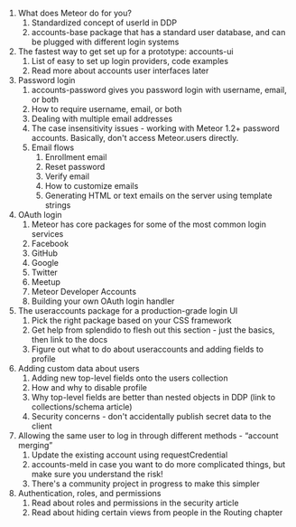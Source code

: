 1. What does Meteor do for you?
    1. Standardized concept of userId in DDP
    2. accounts-base package that has a standard user database, and can be plugged with different login systems
2. The fastest way to get set up for a prototype: accounts-ui
    1. List of easy to set up login providers, code examples
    2. Read more about accounts user interfaces later
3. Password login
    1. accounts-password gives you password login with username, email, or both
    2. How to require username, email, or both
    3. Dealing with multiple email addresses
    4. The case insensitivity issues - working with Meteor 1.2+ password accounts. Basically, don't access Meteor.users directly.
    5. Email flows
        1. Enrollment email
        2. Reset password
        3. Verify email
        4. How to customize emails
        5. Generating HTML or text emails on the server using template strings
4. OAuth login
    1. Meteor has core packages for some of the most common login services
    2. Facebook
    3. GitHub
    4. Google
    5. Twitter
    6. Meetup
    7. Meteor Developer Accounts
    8. Building your own OAuth login handler
5. The useraccounts package for a production-grade login UI
    1. Pick the right package based on your CSS framework
    2. Get help from splendido to flesh out this section - just the basics, then link to the docs
    3. Figure out what to do about useraccounts and adding fields to profile
6. Adding custom data about users
    1. Adding new top-level fields onto the users collection
    2. How and why to disable profile
    3. Why top-level fields are better than nested objects in DDP (link to collections/schema article)
    4. Security concerns - don't accidentally publish secret data to the client
7. Allowing the same user to log in through different methods - “account merging”
    1. Update the existing account using requestCredential
    2. accounts-meld in case you want to do more complicated things, but make sure you understand the risk!
    2. There's a community project in progress to make this simpler
8. Authentication, roles, and permissions
    1. Read about roles and permissions in the security article
    2. Read about hiding certain views from people in the Routing chapter
